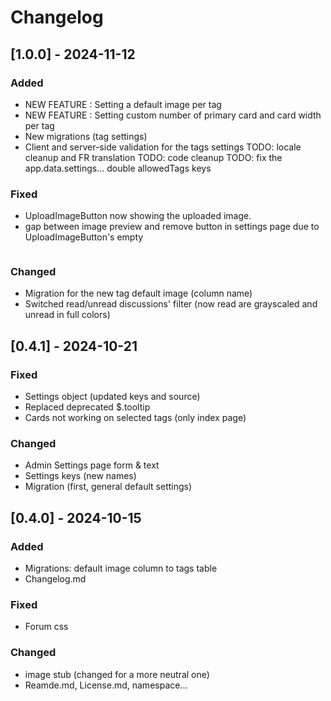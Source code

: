 # Changelog

## [1.0.0] - 2024-11-12
### Added
- NEW FEATURE : Setting a default image per tag
- NEW FEATURE : Setting custom number of primary card and card width per tag
- New migrations (tag settings)
- Client and server-side validation for the tags settings
TODO: locale cleanup and FR translation
TODO: code cleanup
TODO: fix the app.data.settings... double allowedTags keys

### Fixed
- UploadImageButton now showing the uploaded image.
- gap between image preview and remove button in settings page due to UploadImageButton's empty <p><img></p>

### Changed
- Migration for the new tag default image (column name)
- Switched read/unread discussions' filter (now read are grayscaled and unread in full colors)

## [0.4.1] - 2024-10-21
### Fixed
- Settings object (updated keys and source)
- Replaced deprecated $.tooltip
- Cards not working on selected tags (only index page)

### Changed
- Admin Settings page form & text
- Settings keys (new names)
- Migration (first, general default settings)

## [0.4.0] - 2024-10-15
### Added
- Migrations: default image column to tags table
- Changelog.md

### Fixed
- Forum css

### Changed
- image stub (changed for a more neutral one)
- Reamde.md, License.md, namespace...